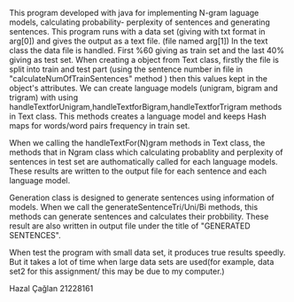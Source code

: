 This program developed with java for implementing N-gram laguage models, calculating probability- perplexity of sentences and generating sentences.
This program runs with a data set  (giving with txt format in arg[0]) and gives the output as a text file. (file named arg[1])
In the text class the data file is handled. First %60 giving as train set and the last 40% giving as test set. When creating a object from Text class, firstly the file is split into train and test part (using the sentence number in file in "calculateNumOfTrainSentences" method ) then this values kept in the object's attributes. 
We can create language models (unigram, bigram and trigram) with using handleTextforUnigram,handleTextforBigram,handleTextforTrigram methods in Text class. This methods creates a language model and keeps Hash maps for words/word pairs frequency in train set.

When we calling the handleTextFor(N)gram methods in Text class, the methods that in Ngram class which calculating probablity and perplexity of sentences in test set are authomatically called  for each language models. These results are written to the output file for each sentence and each language model.

Generation class is designed to generate sentences using information of models. When we call the  generateSentenceTri/Uni/Bi methods, this methods can generate sentences and calculates their probbility. These result are also written in output file under the title of "GENERATED SENTENCES".

When test the program with small data set, it produces true results speedly. But it takes a lot of time when large data sets are used(for example, data set2 for this assignment/ this may be due to my computer.)

Hazal Çağlan 21228161

